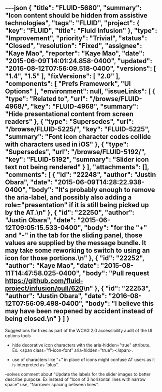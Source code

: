 ---json
{
  "title": "FLUID-5680",
  "summary": "Icon content should be hidden from assistive technologies",
  "tags": "FLUID",
  "project": {
    "key": "FLUID",
    "title": "Fluid Infusion"
  },
  "type": "Improvement",
  "priority": "Trivial",
  "status": "Closed",
  "resolution": "Fixed",
  "assignee": "Kaye Mao",
  "reporter": "Kaye Mao",
  "date": "2015-06-09T14:01:24.858-0400",
  "updated": "2016-08-12T07:56:09.518-0400",
  "versions": [
    "1.4",
    "1.5"
  ],
  "fixVersions": [
    "2.0"
  ],
  "components": [
    "Prefs Framework",
    "UI Options"
  ],
  "environment": null,
  "issueLinks": [
    {
      "type": "Related to",
      "url": "/browse/FLUID-4968/",
      "key": "FLUID-4968",
      "summary": "Hide presentational content from screen readers"
    },
    {
      "type": "Supersedes",
      "url": "/browse/FLUID-5225/",
      "key": "FLUID-5225",
      "summary": "Font icon character codes collide with characters used in iOS"
    },
    {
      "type": "Supersedes",
      "url": "/browse/FLUID-5192/",
      "key": "FLUID-5192",
      "summary": "Slider icon text not being rendered"
    }
  ],
  "attachments": [],
  "comments": [
    {
      "id": "22248",
      "author": "Justin Obara",
      "date": "2015-06-09T14:28:22.938-0400",
      "body": "It's probably enough to remove the aria-label, and possibly also adding a role=\"presentation\" if it is still being picked up by the AT.\n"
    },
    {
      "id": "22250",
      "author": "Justin Obara",
      "date": "2015-06-12T09:05:15.533-0400",
      "body": "for the \"+\" and \"-\" in the tab for the sliding panel, those values are supplied by the message bundle. It may take some reworking to switch to using an icon for those portions.\n"
    },
    {
      "id": "22252",
      "author": "Kaye Mao",
      "date": "2015-08-11T14:47:58.025-0400",
      "body": "Pull request <https://github.com/fluid-project/infusion/pull/620>\n"
    },
    {
      "id": "22253",
      "author": "Justin Obara",
      "date": "2016-08-12T07:56:09.498-0400",
      "body": "I believe this may have been reopened by accident instead of being closed.\n"
    }
  ]
}
---
Suggestions for fixes as part of the WCAG 2.0 accessibility audit of the UI options tools 

* hide decorative icon characters with the aria-hidden="true" attribute. Ex. \<span class="fl-icon-font" aria-hidden="true">\</span>.

- use of characters like “+” in place of icons might confuse AT users as it is interpreted as “plus”.

-solves comment about "Update the labels for the slider images to better describe purpose. Ex instead of “Icon of 3 horizontal lines with narrow space” use, “Narrower spacing between lines”. 

        